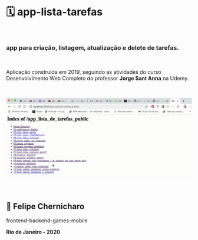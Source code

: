 # 🗓 app-lista-tarefas
<br/>

### **app para criação, listagem, atualização e delete de tarefas.**
<br />
<p> Aplicação construida em 2019, seguindo as atividades do curso Desenvolvimento Web Completo do professor <b>Jorge Sant Anna</b> na Udemy.</p>
<br/>

![](app.gif)

<br/>

## 🎸 Felipe Chernicharo

frontend-backend-games-mobile

**Rio de Janeiro - 2020**
